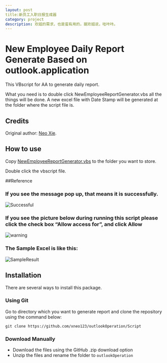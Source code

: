 ```yaml
---
layout: post
title:新员工入职日报生成器
category: project
description: 欢姐的需求，也是蛮有用的，据欢姐说，哇咔咔。
---
```


# New Employee Daily Report Generate Based on outlook.application

This VBscript for AA to generate daily report. 


What you need is to double click NewEmployeeReportGenerator.vbs all the things will be done. A new excel file with Date Stamp will be generated at the folder where the script file is.


## Credits


Original author: [Neo Xie](https://github.com/xneo123).


## How to use


Copy [NewEmployeeReportGenerator.vbs](https://github.com/xneo123/outlookOperation/tree/master/Script/NewEmployeeReportGenerator.vbs) to the folder you want to store.

Double click the vbscript file. 


##Reference

### If you see the message pop up, that means it is successfully.
![Successful](https://github.com/xneo123/outlookOperation/raw/master/Image/SuccessfulMessage.png)


### If you see the picture below during running this script please click the check box “Allow access for”, and click Allow
![warning](https://github.com/xneo123/outlookOperation/raw/master/Image/possibleWarningMessage.png)


### The Sample Excel is like this:
![SampleResult](https://github.com/xneo123/outlookOperation/raw/master/Image/SampleResult.png)



## Installation

There are several ways to install this package.

### Using Git

Go to directory which you want to generate report and clone the repository using the command below:

    git clone https://github.com/xneo123/outlookOperation/Script

### Download Manually

* Download the files using the GitHub .zip download option
* Unzip the files and rename the folder to `outlookOperation`